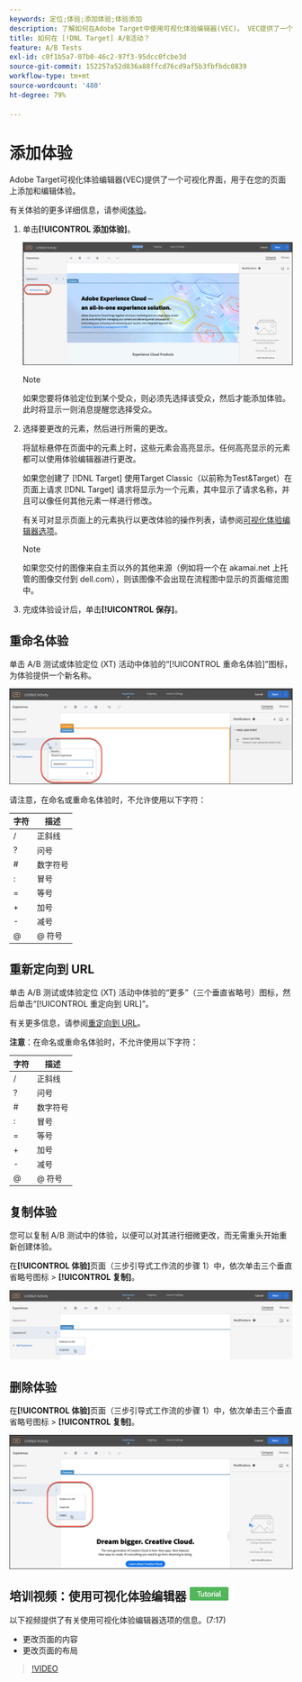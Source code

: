 ```yaml
---
keywords: 定位;体验;添加体验;体验添加
description: 了解如何在Adobe Target中使用可视化体验编辑器(VEC)。 VEC提供了一个可视化界面，用于在您的页面上添加和编辑体验。
title: 如何在 [!DNL Target] A/B活动？
feature: A/B Tests
exl-id: c0f1b5a7-07b0-46c2-97f3-95dcc0fcbe3d
source-git-commit: 152257a52d836a88ffcd76cd9af5b3fbfbdc0839
workflow-type: tm+mt
source-wordcount: '480'
ht-degree: 79%

---
```


# 添加体验

Adobe Target可视化体验编辑器(VEC)提供了一个可视化界面，用于在您的页面上添加和编辑体验。

有关体验的更多详细信息，请参阅[体验](/help/main/c-experiences/experiences.md#concept_A2E10F6AFB3D4AEAB6951EE14688848D)。

1. 单击&#x200B;**[!UICONTROL 添加体验]**。

   ![“添加体验”选项](/help/main/c-activities/t-test-ab/t-test-create-ab/assets/add-experience.png)

   >[!NOTE]
   >
   >如果您要将体验定位到某个受众，则必须先选择该受众，然后才能添加体验。此时将显示一则消息提醒您选择受众。

1. 选择要更改的元素，然后进行所需的更改。

   将鼠标悬停在页面中的元素上时，这些元素会高亮显示。任何高亮显示的元素都可以使用体验编辑器进行更改。

   如果您创建了 [!DNL Target] 使用Target Classic（以前称为Test&amp;Target）在页面上请求 [!DNL Target] 请求将显示为一个元素，其中显示了请求名称，并且可以像任何其他元素一样进行修改。

   有关可对显示页面上的元素执行以更改体验的操作列表，请参阅[可视化体验编辑器选项](/help/main/c-experiences/c-visual-experience-composer/viztarget-options.md)。


   >[!NOTE]
   >
   >如果您交付的图像来自主页以外的其他来源（例如将一个在 akamai.net 上托管的图像交付到 dell.com），则该图像不会出现在流程图中显示的页面缩览图中。

1. 完成体验设计后，单击&#x200B;**[!UICONTROL 保存]**。

## 重命名体验

单击 A/B 测试或体验定位 (XT) 活动中体验的“[!UICONTROL 重命名体验]”图标，为体验提供一个新名称。

![重命名体验](/help/main/c-activities/t-test-ab/t-test-create-ab/assets/rename-experience.png)

请注意，在命名或重命名体验时，不允许使用以下字符：

| 字符 | 描述 |
|--- |--- |
| / | 正斜线 |
| ? | 问号 |
| # | 数字符号 |
| : | 冒号 |
| = | 等号 |
| + | 加号 |
| - | 减号 |
| @ | @ 符号 |

## 重新定向到 URL

单击 A/B 测试或体验定位 (XT) 活动中体验的“更多”（三个垂直省略号）图标，然后单击“[!UICONTROL 重定向到 URL]”。

有关更多信息，请参阅[重定向到 URL](/help/main/c-experiences/c-visual-experience-composer/redirect-offer.md)。

**注意**：在命名或重命名体验时，不允许使用以下字符：

| 字符 | 描述 |
|--- |--- |
| / | 正斜线 |
| ? | 问号 |
| # | 数字符号 |
| : | 冒号 |
| = | 等号 |
| + | 加号 |
| - | 减号 |
| @ | @ 符号 |

## 复制体验

您可以复制 A/B 测试中的体验，以便可以对其进行细微更改，而无需重头开始重新创建体验。

在&#x200B;**[!UICONTROL 体验]**&#x200B;页面（三步引导式工作流的步骤 1）中，依次单击三个垂直省略号图标 > **[!UICONTROL 复制]**。

![复制体验选项](/help/main/c-activities/t-test-ab/t-test-create-ab/assets/duplicate-experience.png)

## 删除体验

在&#x200B;**[!UICONTROL 体验]**&#x200B;页面（三步引导式工作流的步骤 1）中，依次单击三个垂直省略号图标 > **[!UICONTROL 复制]**。

![删除体验选项](/help/main/c-activities/t-test-ab/t-test-create-ab/assets/delete-experience.png)

## 培训视频：使用可视化体验编辑器 ![教程徽章](/help/main/assets/tutorial.png)

以下视频提供了有关使用可视化体验编辑器选项的信息。(7:17)

* 更改页面的内容
* 更改页面的布局

>[!VIDEO](https://video.tv.adobe.com/v/17399)

